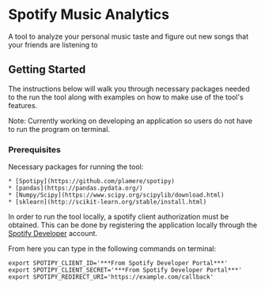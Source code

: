 # Spotify Music Analytics

A tool to analyze your personal music taste and figure out new songs that your friends are listening to

## Getting Started

The instructions below will walk you through necessary packages needed to the run the tool along with examples on how to make use of the tool's features.

Note: Currently working on developing an application so users do not have to run the program on terminal.

### Prerequisites

Necessary packages for running the tool:

    * [Spotipy](https://github.com/plamere/spotipy)
    * [pandas](https://pandas.pydata.org/)
    * [Numpy/Scipy](https://www.scipy.org/scipylib/download.html)
    * [sklearn](http://scikit-learn.org/stable/install.html)

In order to run the tool locally, a spotify client authorization must be obtained. This can be done by registering the application locally through the [Spotify Developer](https://beta.developer.spotify.com/dashboard/login) account.

From here you can type in the following commands on terminal:

```
export SPOTIPY_CLIENT_ID='***From Spotify Developer Portal***'
export SPOTIPY_CLIENT_SECRET='***From Spotify Developer Portal***'
export SPOTIPY_REDIRECT_URI='https://example.com/callback'
```

